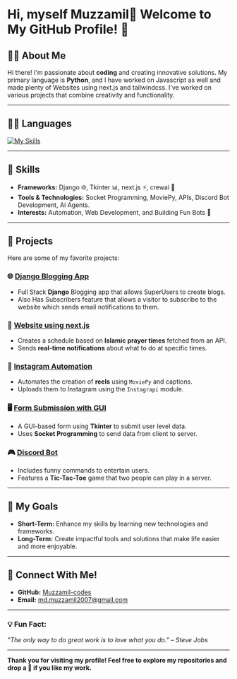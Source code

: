 # Hi, myself Muzzamil👋 Welcome to My GitHub Profile! 🌟

<!-- ![Profile Banner](https://via.placeholder.com/1200x400?text=Welcome+to+My+GitHub+Profile)  -->

## 👨‍💻 About Me
Hi there! I'm passionate about **coding** and creating innovative solutions. My primary language is **Python**, and I have worked on Javascript as well and made plenty of Websites using next.js and tailwindcss. I've worked on various projects that combine creativity and functionality.

---

## 🧑‍💻 Languages
[![My Skills](https://skillicons.dev/icons?i=python,django,js,nextjs,html,css)](https://skillicons.dev)

---

## 🔧 Skills
- **Frameworks:** Django 🌐, Tkinter 📊, next.js ⚡, crewai 🧠
- **Tools & Technologies:** Socket Programming, MoviePy, APIs, Discord Bot Development, Ai Agents.
- **Interests:** Automation, Web Development, and Building Fun Bots 🤖

---

## 💼 Projects
Here are some of my favorite projects:

### 🌐 [Django Blogging App](https://github.com/Muzzamil-codes/BloggingApp)
- Full Stack **Django** Blogging app that allows SuperUsers to create blogs.
- Also Has Subscribers feature that allows a visitor to subscribe to the website which sends email notifications to them.

### 📅 [Website using next.js](https://github.com/Muzzamil-codes/simplydebug)
- Creates a schedule based on **Islamic prayer times** fetched from an API.
- Sends **real-time notifications** about what to do at specific times.

### 📸 [Instagram Automation](https://github.com/Muzzamil-codes/Instagram-Automation)
- Automates the creation of **reels** using `MoviePy` and captions.
- Uploads them to Instagram using the `Instagrapi` module.

### 🖥️ [Form Submission with GUI](https://github.com/Muzzamil-codes/Football-Team-Application-Form)
- A GUI-based form using **Tkinter** to submit user level data.
- Uses **Socket Programming** to send data from client to server.
<!--
### 📝 [Bloggin Website](https://github.com/YourGitHubUsername/form-submission-gui)
- Built with **Django** with features like:
  - User authentication (login/logout).
  - Create, update, delete, and upload blogs.
  - Email notifications for new blogs to subscribers. -->

### 🎮 [Discord Bot](https://github.com/Muzzamil-codes/Discord-Bot)
- Includes funny commands to entertain users.
- Features a **Tic-Tac-Toe** game that two people can play in a server.

---

## 🚀 My Goals
- **Short-Term:** Enhance my skills by learning new technologies and frameworks.
- **Long-Term:** Create impactful tools and solutions that make life easier and more enjoyable.

---

## 🔗 Connect With Me!
- **GitHub:** [Muzzamil-codes](https://github.com/Muzzamil-codes)
- **Email:** md.muzzamil2007@gmail.com

---

### 💡 Fun Fact:
*"The only way to do great work is to love what you do." – Steve Jobs*

---

**Thank you for visiting my profile! Feel free to explore my repositories and drop a 🌟 if you like my work.**

